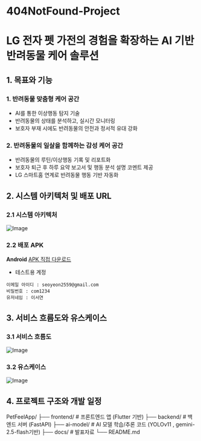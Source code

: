 # 404NotFound-Project

# LG 전자 펫 가전의 경험을 확장하는 AI 기반 반려동물 케어 솔루션
## 1. 목표와 기능

### 1. 반려동물 맞춤형 케어 공간
- AI를 통한 이상행동 탐지 기술
- 반려동물의 상태를 분석하고, 실시간 모니터링
- 보호자 부재 시에도 반려동물의 안전과 정서적 유대 강화
  
### 2. 반려동물의 일살을 함께하는 감성 케어 공간
- 반려동물의 루틴/이상행동 기록 및 리포트화
- 보호자 퇴근 후 하루 요약 보고서 및 행동 분석 설명 코멘트 제공
- LG 스마트홈 연계로 반려동물 행동 기반 자동화

## 2. 시스템 아키텍처 및 배포 URL
### 2.1 시스템 아키텍처
![Image](https://github.com/user-attachments/assets/1498d369-21d8-49c9-bfcf-cc590bba9811)

### 2.2 배포 APK
**Android**
[APK 직접 다운로드](https://블라블라.apk)
- 테스트용 계정
```
이메일 아이디 : seoyeon2559@gmail.com
비밀번호 : com1234
유저네임 : 이서연
```

## 3. 서비스 흐름도와 유스케이스
### 3.1 서비스 흐름도
![Image](https://github.com/user-attachments/assets/f24b9d07-5623-4933-aa4e-caca8ff6d380)

### 3.2 유스케이스
![Image](https://github.com/user-attachments/assets/8a308189-47ed-4465-93e8-b2d14da13742)

## 4. 프로젝트 구조와 개발 일정
PetFeelApp/
├── frontend/ # 프론트엔드 앱 (Flutter 기반)
├── backend/ # 백엔드 서버 (FastAPI)
├── ai-model/ # AI 모델 학습/추론 코드 (YOLOv11 , gemini-2.5-flash기반)
├── docs/ # 발표자료
└── README.md

